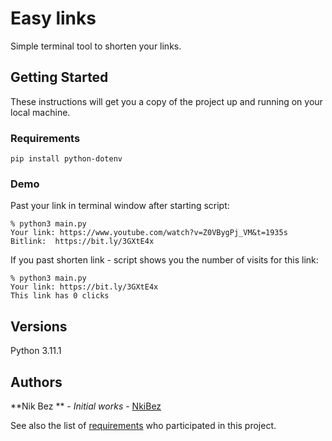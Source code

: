 # Easy links

Simple terminal tool to shorten your links.

## Getting Started

These instructions will get you a copy of the project up and running on your local machine.

### Requirements

````
pip install python-dotenv
````

### Demo

Past your link in terminal window after starting script:
```
% python3 main.py
Your link: https://www.youtube.com/watch?v=Z0VBygPj_VM&t=1935s
Bitlink:  https://bit.ly/3GXtE4x
```
If you past shorten link - script shows you the number of visits for this link:
````
% python3 main.py
Your link: https://bit.ly/3GXtE4x
This link has 0 clicks

````

## Versions
Python 3.11.1

## Authors

**Nik Bez ** - *Initial works* - [NkiBez](https://github.com/NikBez)

See also the list of [requirements](https://github.com/NikBez/easyLinks/blob/main/requirements.txt) who participated in this project.

